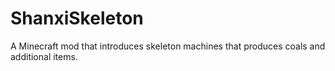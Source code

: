 # ShanxiSkeleton

A Minecraft mod that introduces skeleton machines that produces coals and additional items.